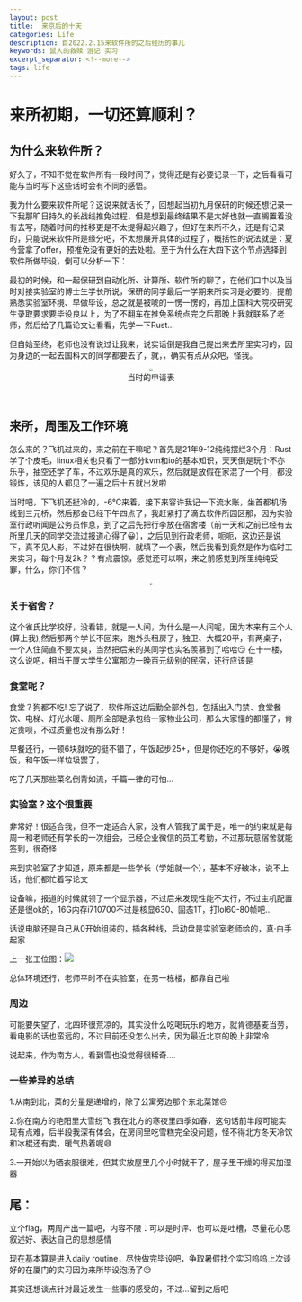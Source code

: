 ```yaml
---
layout: post
title:  来京后的十天
categories: Life 
description: 自2022.2.15来软件所的之后经历的事儿
keywords: 鼠人的救赎 游记 实习
excerpt_separator: <!--more-->
tags: life
---
```


# 来所初期，一切还算顺利？

## 为什么来软件所？

好久了，不知不觉在软件所有一段时间了，觉得还是有必要记录一下，之后看看可能与当时写下这些话时会有不同的感悟。

<!--more-->

我为什么要来软件所呢？这说来就话长了，回想起当初九月保研的时候还想记录一下我那旷日持久的长战线推免过程，但是想到最终结果不是太好也就一直搁置着没有去写，随着时间的推移更是不太提得起兴趣了，但好在来所不久，还是有记录的，只能说来软件所是缘分吧，不太想展开具体的过程了，概括性的说法就是：夏令营拿了offer，预推免没有更好的去处啦。至于为什么在大四下这个节点选择到软件所做毕设，倒可以分析一下：

最初的时候，和一起保研到自动化所、计算所、软件所的聊了，在他们口中以及当时对接实验室的博士生学长所说，保研的同学最后一学期来所实习是必要的，提前熟悉实验室环境、早做毕设，总之就是被唬的一愣一愣的，再加上国科大院校研究生录取要求要毕设良以上，为了不翻车在推免系统点完之后那晚上我就联系了老师，然后给了几篇论文让看看，先学一下Rust...

但自始至终，老师也没有说过让我来，说实话倒是我自己提出来去所里实习的，因为身边的一起去国科大的同学都要去了，就，，确实有点从众吧，怪我。

<div align=center><img src="https://cdn.jsdelivr.net/gh/hututu-tech/IMG-gongfeng@main/2022/02/26/621a33295a31d.jpg" style="zoom: 33%; " /></div>

<div align=center>当时的申请表</div>

​																														

## 来所，周围及工作环境

怎么来的？飞机过来的，来之前在干嘛呢？首先是21年9-12纯纯摆烂3个月：Rust学了个皮毛，linux相关也只看了一部分kvm和io的基本知识，天天倒是玩个不亦乐乎，抽空还学了车，不过欢乐是真的欢乐，然后就是放假在家混了一个月，都没锻炼，该见的人都见了一遍之后十五就出发啦

当时吧，下飞机还挺冷的，-6℃来着，接下来容许我记一下流水账，坐首都机场线到三元桥，然后那会已经下午四点了，我赶紧打了滴去软件所园区那，因为实验室行政听闻是公务员作息，到了之后先把行李放在宿舍楼（前一天和之前已经有去所里几天的同学交流过报道心得了😀），之后见到行政老师，呃呃，这边还是说下，真不见人影，不过好在很快啊，就填了一个表，然后我看到竟然是作为临时工来实习，每个月发2k？？有点震惊，感觉还可以啊，来之前感觉到所里纯纯受罪，什么，你们不信？

<div align=center><img src="https://cdn.jsdelivr.net/gh/hututu-tech/IMG-gongfeng@main/2022/02/26/621a373544f2e.jpg" style="zoom: 30%; " /></div>

### 关于宿舍？

这个雀氏比学校好，没看错，就是一人间，为什么是一人间呢，因为本来有三个人(算上我),然后那两个学长不回来，跑外头租房了，独卫、大概20平，有两桌子，一个人住简直不要太爽，当然把后来的某同学也实名羡慕到了哈哈😏 在十一楼，这么说吧，相当于厦大学生公寓那边一晚百元级别的民宿，还行应该是

### 食堂呢？

食堂？狗都不吃! 忘了说了，软件所这边后勤全部外包，包括出入门禁、食堂餐饮、电梯、灯光水暖、厕所全部是承包给一家物业公司，那么大家懂的都懂了，肯定贵呗，不过质量也没有那么好！

早餐还行，一顿6块就吃的挺不错了，午饭起步25+，但是你还吃的不够好，😭晚饭，和午饭一样垃圾罢了，

吃了几天那些菜名倒背如流，千篇一律的可怕...

### 实验室？这个很重要

非常好！很适合我，但不一定适合大家，没有人管我了属于是，唯一的约束就是每周一和老师还有学长的一次组会，已经企业微信的员工考勤，不过那玩意宿舍就能签到，很奇怪

来到实验室了才知道，原来都是一些学长（学姐就一个），基本不好破冰，说不上话，他们都忙着写论文

设备嘛，报道的时候就领了一个显示器，不过后来发现性能不太行，不过主机配置还是很ok的，16G内存i710700不过是核显630、固态1T，打lol60-80帧吧..

话说电脑还是自己从0开始组装的，插各种线，启动盘是实验室老师给的，真·白手起家

上一张工位图：![](https://cdn.jsdelivr.net/gh/hututu-tech/IMG-gongfeng@main/2022/02/26/621a3aed3ff71.jpg)

总体环境还行，老师平时不在实验室，在另一栋楼，都靠自己啦

### 周边

可能要失望了，北四环很荒凉的，其实没什么吃喝玩乐的地方，就肯德基麦当劳，看电影的话也蛮远的，不过目前还没怎么出去，因为最近北京的晚上非常冷

说起来，作为南方人，看到雪也没觉得很稀奇....

### 一些差异的总结

1.从南到北，菜的分量是递增的，除了公寓旁边那个东北菜馆😠

2.你在南方的艳阳里大雪纷飞 我在北方的寒夜里四季如春，这句话前半段可能实现有点难，后半段我深有体会，在房间里吃雪糕完全没问题，怪不得北方冬天冷饮和冰棍还有卖，暖气热着呢😅

3.一开始以为晒衣服很难，但其实放屋里几个小时就干了，屋子里干燥的得买加湿器



## 尾：

立个flag，两周产出一篇吧，内容不限：可以是时评、也可以是吐槽，尽量花心思叙述好、表达自己的思想感情

现在基本算是进入daily routine，尽快做完毕设吧，争取暑假找个实习呜呜上次谈好的在厦门的实习因为来所毕设泡汤了😥

其实还想谈点针对最近发生一些事的感受的，不过...留到之后吧
